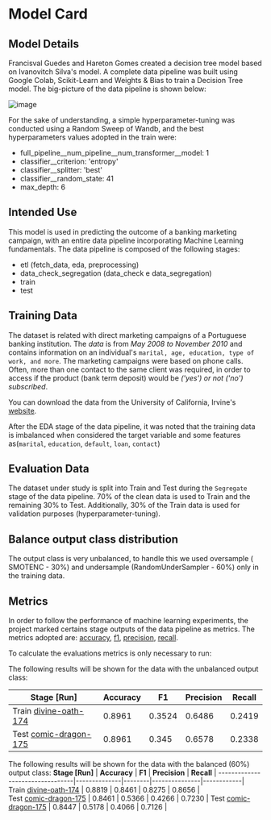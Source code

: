 # Model Card
## Model Details
Francisval Guedes and Hareton Gomes created a decision tree model based on Ivanovitch Silva's model. A complete data pipeline was built using Google Colab, Scikit-Learn and Weights & Bias to train a Decision Tree model. The big-picture of the data pipeline is shown below:

![image](https://user-images.githubusercontent.com/104702301/171173276-bc14fbd3-1bb2-4047-9146-4d736264afb2.png)



For the sake of understanding, a simple hyperparameter-tuning was conducted using a Random Sweep of Wandb, and the best hyperparameters values adopted in the train were:

- full_pipeline__num_pipeline__num_transformer__model: 1
- classifier__criterion: 'entropy'
- classifier__splitter: 'best'
- classifier__random_state: 41
- max_depth: 6


## Intended Use
This model is used in predicting the outcome of a banking marketing campaign, with an entire data pipeline incorporating Machine Learning fundamentals. The data pipeline is composed of the following stages:
 - etl (fetch_data, eda, preprocessing)
 - data_check_segregation (data_check e data_segregation)
 - train
 - test

## Training Data

The dataset is related with direct marketing campaigns of a Portuguese banking institution.
The *data* is from *May 2008 to November 2010* and contains information on an individual's ``marital, age, education, type of work, and more``.
The marketing campaigns were based on phone calls. Often, more than one contact to the same client was required, in order to access if the product (bank term deposit) would be *('yes') or not ('no') subscribed*.

You can download the data from the University of California, Irvine's [website](http://archive.ics.uci.edu/ml/datasets/Bank+Marketing).

After the EDA stage of the data pipeline, it was noted that the training data is imbalanced when considered the target variable and some features as(``marital``, ``education``, ``default``, ``loan``, ``contact``)

## Evaluation Data
The dataset under study is split into Train and Test during the ``Segregate`` stage of the data pipeline. 70% of the clean data is used to Train and the remaining 30% to Test. Additionally, 30% of the Train data is used for validation purposes (hyperparameter-tuning). 

##  Balance output class distribution

The output class is very unbalanced, to handle this we used oversample ( SMOTENC - 30%) and undersample (RandomUnderSampler - 60%) only in the training data.

## Metrics
In order to follow the performance of machine learning experiments, the project marked certains stage outputs of the data pipeline as metrics. The metrics adopted are: [accuracy](https://scikit-learn.org/stable/modules/generated/sklearn.metrics.accuracy_score.html), [f1](https://scikit-learn.org/stable/modules/generated/sklearn.metrics.f1_score.html#sklearn.metrics.f1_score), [precision](https://scikit-learn.org/stable/modules/generated/sklearn.metrics.precision_score.html#sklearn.metrics.precision_score), [recall](https://scikit-learn.org/stable/modules/generated/sklearn.metrics.recall_score.html#sklearn.metrics.recall_score).

To calculate the evaluations metrics is only necessary to run:

The following results will be shown for the data with the unbalanced output class:

 **Stage [Run]**                        | **Accuracy** | **F1** | **Precision** | **Recall** | 
---------------------------------|--------------|--------|---------------|------------|
 Train [divine-oath-174](https://wandb.ai/mlops_ivan/decision_tree_bank/runs/43pj5775/overview?workspace=user-francisvalfgs) | 0.8961       | 0.3524 | 0.6486        | 0.2419     |  
 Test [comic-dragon-175](https://wandb.ai/mlops_ivan/decision_tree_bank/runs/mbpuwfbg/overview?workspace=user-francisvalfgs)  | 0.8961       | 0.345 | 0.6578        | 0.2338     |

The following results will be shown for the data with the balanced (60%) output class:
 **Stage [Run]**                        | **Accuracy** | **F1** | **Precision** | **Recall** | 
---------------------------------|--------------|--------|---------------|------------|
 Train [divine-oath-174](https://wandb.ai/mlops_ivan/decision_tree_bank/runs/2p32v2ub/overview?workspace=user-francisvalfgs) | 0.8819       | 0.8461 | 0.8275        | 0.8656     |  
 Test [comic-dragon-175](https://wandb.ai/mlops_ivan/decision_tree_bank/runs/2p32v2ub/overview?workspace=user-francisvalfgs)  | 0.8461       | 0.5366 | 0.4266        | 0.7230     |
 Test [comic-dragon-175](https://wandb.ai/mlops_ivan/decision_tree_bank/runs/25brchwz/overview?workspace=user-francisvalfgs)  | 0.8447       | 0.5178 | 0.4066        | 0.7126     |



